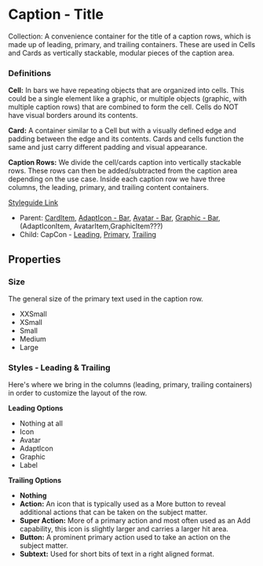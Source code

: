 # Caption - Title

Collection:  A convenience container for the title of a caption rows, which is made up of leading, primary, and trailing containers. These are used in Cells and Cards as vertically stackable, modular pieces of the caption area.

### Definitions

**Cell:**  In bars we have repeating objects that are organized into cells.  This could be a single element like a graphic, or multiple objects (graphic, with multiple caption rows) that are combined to form the cell. Cells do NOT have visual borders around its contents.

**Card:** A container similar to a Cell but with a visually defined edge and padding between the edge and its contents. Cards and cells function the same and just carry different padding and visual appearance.

**Caption Rows:** We divide the cell/cards caption into vertically stackable rows. These rows can then be added/subtracted from the caption area depending on the use case.  Inside each caption row we have three columns, the leading, primary, and trailing content containers.

[Styleguide Link](https://zpl.io/2jqG8Gp)

- Parent: [CardItem](https://github.com/able-app/docs/blob/26fef4dd60d663f49dd419ed514bd2b8d643c5ed/controls/components/card/card-item.md), [AdaptIcon - Bar](https://github.com/able-app/docs/blob/26fef4dd60d663f49dd419ed514bd2b8d643c5ed/controls/%CE%B5%20elements/adapticon/adapticon-bar.md), [Avatar - Bar](https://github.com/able-app/docs/blob/26fef4dd60d663f49dd419ed514bd2b8d643c5ed/controls/%CE%B5%20elements/avatar/avatar-bar.md), [Graphic - Bar](https://github.com/able-app/docs/blob/26fef4dd60d663f49dd419ed514bd2b8d643c5ed/controls/%CE%B5%20elements/graphic/graphic-bar.md), (AdaptIconItem, AvatarItem,GraphicItem???)
- Child:  CapCon - [Leading](https://github.com/able-app/docs/blob/26fef4dd60d663f49dd419ed514bd2b8d643c5ed/controls/%CE%B5%20elements/caption/capcon-leading.md), [Primary](https://github.com/able-app/docs/blob/26fef4dd60d663f49dd419ed514bd2b8d643c5ed/controls/%CE%B5%20elements/caption/capcon-primary.md), [Trailing](https://github.com/able-app/docs/blob/26fef4dd60d663f49dd419ed514bd2b8d643c5ed/controls/%CE%B5%20elements/caption/capcon-trailing.md)

## Properties

### Size

The general size of the primary text used in the caption row.

- XXSmall
- XSmall
- Small
- Medium
- Large

### Styles - Leading & Trailing

Here's where we bring in the columns (leading, primary, trailing containers) in order to customize the layout of the row.

**Leading Options**

- Nothing at all
- Icon
- Avatar
- AdaptIcon
- Graphic
- Label

**Trailing Options**

- **Nothing**
- **Action:** An icon that is typically used as a More button to reveal additional actions that can be taken on the subject matter.
- **Super Action:** More of a primary action and most often used as an Add capability, this icon is slightly larger and carries a larger hit area.
- **Button:** A prominent primary action used to take an action on the subject matter.
- **Subtext:** Used for short bits of text in a right aligned format.
